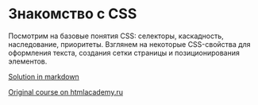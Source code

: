 # Знакомство с CSS

Посмотрим на базовые понятия CSS: селекторы, каскадность, наследование, приоритеты. Взглянем на некоторые CSS-свойства для оформления текста, создания сетки страницы и позиционирования элементов.

<a href="css-intro.md">Solution in markdown</a>

<a href="https://htmlacademy.ru/courses/41">Original course on htmlacademy.ru</a>